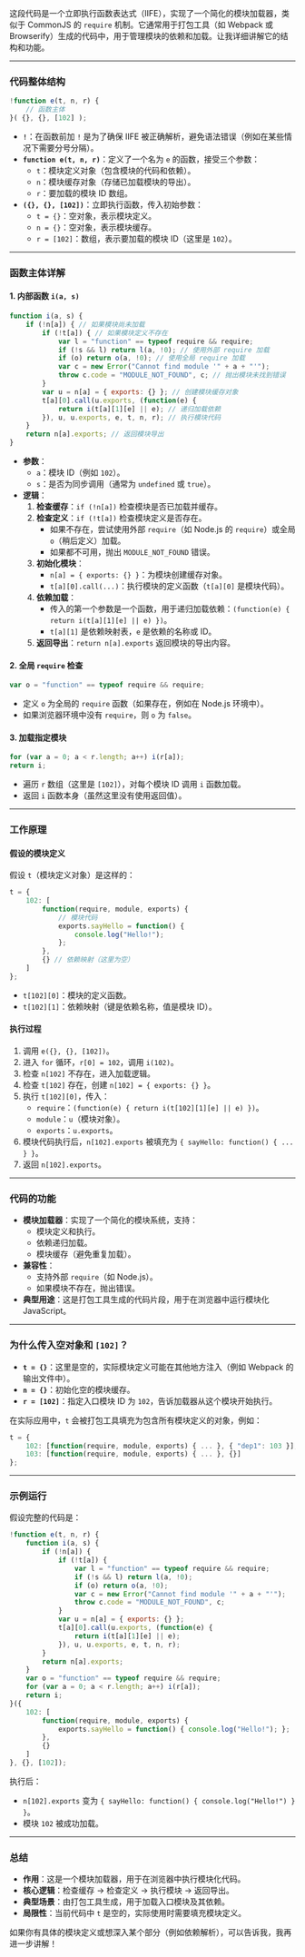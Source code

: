 这段代码是一个立即执行函数表达式（IIFE），实现了一个简化的模块加载器，类似于 CommonJS 的 `require` 机制。它通常用于打包工具（如 Webpack 或 Browserify）生成的代码中，用于管理模块的依赖和加载。让我详细讲解它的结构和功能。

---

### 代码整体结构
```javascript
!function e(t, n, r) {
    // 函数主体
}( {}, {}, [102] );
```

- **`!`**：在函数前加 `!` 是为了确保 IIFE 被正确解析，避免语法错误（例如在某些情况下需要分号分隔）。
- **`function e(t, n, r)`**：定义了一个名为 `e` 的函数，接受三个参数：
  - `t`：模块定义对象（包含模块的代码和依赖）。
  - `n`：模块缓存对象（存储已加载模块的导出）。
  - `r`：要加载的模块 ID 数组。
- **`({}, {}, [102])`**：立即执行函数，传入初始参数：
  - `t = {}`：空对象，表示模块定义。
  - `n = {}`：空对象，表示模块缓存。
  - `r = [102]`：数组，表示要加载的模块 ID（这里是 `102`）。

---

### 函数主体详解

#### 1. **内部函数 `i(a, s)`**
```javascript
function i(a, s) {
    if (!n[a]) { // 如果模块尚未加载
        if (!t[a]) { // 如果模块定义不存在
            var l = "function" == typeof require && require;
            if (!s && l) return l(a, !0); // 使用外部 require 加载
            if (o) return o(a, !0); // 使用全局 require 加载
            var c = new Error("Cannot find module '" + a + "'");
            throw c.code = "MODULE_NOT_FOUND", c; // 抛出模块未找到错误
        }
        var u = n[a] = { exports: {} }; // 创建模块缓存对象
        t[a][0].call(u.exports, (function(e) {
            return i(t[a][1][e] || e); // 递归加载依赖
        }), u, u.exports, e, t, n, r); // 执行模块代码
    }
    return n[a].exports; // 返回模块导出
}
```
- **参数**：
  - `a`：模块 ID（例如 `102`）。
  - `s`：是否为同步调用（通常为 `undefined` 或 `true`）。
- **逻辑**：
  1. **检查缓存**：`if (!n[a])` 检查模块是否已加载并缓存。
  2. **检查定义**：`if (!t[a])` 检查模块定义是否存在。
     - 如果不存在，尝试使用外部 `require`（如 Node.js 的 `require`）或全局 `o`（稍后定义）加载。
     - 如果都不可用，抛出 `MODULE_NOT_FOUND` 错误。
  3. **初始化模块**：
     - `n[a] = { exports: {} }`：为模块创建缓存对象。
     - `t[a][0].call(...)`：执行模块的定义函数（`t[a][0]` 是模块代码）。
  4. **依赖加载**：
     - 传入的第一个参数是一个函数，用于递归加载依赖：`(function(e) { return i(t[a][1][e] || e) })`。
     - `t[a][1]` 是依赖映射表，`e` 是依赖的名称或 ID。
  5. **返回导出**：`return n[a].exports` 返回模块的导出内容。

#### 2. **全局 `require` 检查**
```javascript
var o = "function" == typeof require && require;
```
- 定义 `o` 为全局的 `require` 函数（如果存在，例如在 Node.js 环境中）。
- 如果浏览器环境中没有 `require`，则 `o` 为 `false`。

#### 3. **加载指定模块**
```javascript
for (var a = 0; a < r.length; a++) i(r[a]);
return i;
```
- 遍历 `r` 数组（这里是 `[102]`），对每个模块 ID 调用 `i` 函数加载。
- 返回 `i` 函数本身（虽然这里没有使用返回值）。

---

### 工作原理

#### 假设的模块定义
假设 `t`（模块定义对象）是这样的：
```javascript
t = {
    102: [
        function(require, module, exports) {
            // 模块代码
            exports.sayHello = function() {
                console.log("Hello!");
            };
        },
        {} // 依赖映射（这里为空）
    ]
};
```
- `t[102][0]`：模块的定义函数。
- `t[102][1]`：依赖映射（键是依赖名称，值是模块 ID）。

#### 执行过程
1. 调用 `e({}, {}, [102])`。
2. 进入 `for` 循环，`r[0] = 102`，调用 `i(102)`。
3. 检查 `n[102]` 不存在，进入加载逻辑。
4. 检查 `t[102]` 存在，创建 `n[102] = { exports: {} }`。
5. 执行 `t[102][0]`，传入：
   - `require`：`(function(e) { return i(t[102][1][e] || e) })`。
   - `module`：`u`（模块对象）。
   - `exports`：`u.exports`。
6. 模块代码执行后，`n[102].exports` 被填充为 `{ sayHello: function() { ... } }`。
7. 返回 `n[102].exports`。

---

### 代码的功能
- **模块加载器**：实现了一个简化的模块系统，支持：
  - 模块定义和执行。
  - 依赖递归加载。
  - 模块缓存（避免重复加载）。
- **兼容性**：
  - 支持外部 `require`（如 Node.js）。
  - 如果模块不存在，抛出错误。
- **典型用途**：这是打包工具生成的代码片段，用于在浏览器中运行模块化 JavaScript。

---

### 为什么传入空对象和 `[102]`？
- **`t = {}`**：这里是空的，实际模块定义可能在其他地方注入（例如 Webpack 的输出文件中）。
- **`n = {}`**：初始化空的模块缓存。
- **`r = [102]`**：指定入口模块 ID 为 `102`，告诉加载器从这个模块开始执行。

在实际应用中，`t` 会被打包工具填充为包含所有模块定义的对象，例如：
```javascript
t = {
    102: [function(require, module, exports) { ... }, { "dep1": 103 }],
    103: [function(require, module, exports) { ... }, {}]
};
```

---

### 示例运行
假设完整的代码是：
```javascript
!function e(t, n, r) {
    function i(a, s) {
        if (!n[a]) {
            if (!t[a]) {
                var l = "function" == typeof require && require;
                if (!s && l) return l(a, !0);
                if (o) return o(a, !0);
                var c = new Error("Cannot find module '" + a + "'");
                throw c.code = "MODULE_NOT_FOUND", c;
            }
            var u = n[a] = { exports: {} };
            t[a][0].call(u.exports, (function(e) {
                return i(t[a][1][e] || e);
            }), u, u.exports, e, t, n, r);
        }
        return n[a].exports;
    }
    var o = "function" == typeof require && require;
    for (var a = 0; a < r.length; a++) i(r[a]);
    return i;
}({
    102: [
        function(require, module, exports) {
            exports.sayHello = function() { console.log("Hello!"); };
        },
        {}
    ]
}, {}, [102]);
```

执行后：
- `n[102].exports` 变为 `{ sayHello: function() { console.log("Hello!") } }`。
- 模块 `102` 被成功加载。

---

### 总结
- **作用**：这是一个模块加载器，用于在浏览器中执行模块化代码。
- **核心逻辑**：检查缓存 → 检查定义 → 执行模块 → 返回导出。
- **典型场景**：由打包工具生成，用于加载入口模块及其依赖。
- **局限性**：当前代码中 `t` 是空的，实际使用时需要填充模块定义。

如果你有具体的模块定义或想深入某个部分（例如依赖解析），可以告诉我，我再进一步讲解！